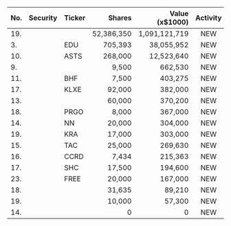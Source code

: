 No. | Security | Ticker | Shares | Value (x$1000) | Activity | % Port
|--- | --- | --- | ---:| ---:|:---:| ---:|
 19.|||52,386,350|1,091,121,719|NEW|0.77%|rel="bookmark"></a>
3.||EDU</a>|705,393|38,055,952|NEW|12.63%|<a href=rel="bookmark"></a>
10.||ASTS</a>|268,000|12,523,640|NEW|4.29%|<a href=rel="bookmark"></a>
9.|||9,500|662,530|NEW|1.29%|rel="bookmark"></a>
11.||BHF</a>|7,500|403,275|NEW|0.79%|<a href=rel="bookmark"></a>
17.||KLXE</a>|92,000|382,000|NEW|1.81%|<a href=rel="bookmark"></a>
13.|||60,000|370,200|NEW|0.72%|rel="bookmark"></a>
18.||PRGO</a>|8,000|367,000|NEW|1.74%|<a href=rel="bookmark"></a>
14.||NN</a>|20,000|304,000|NEW|0.59%|<a href=rel="bookmark"></a>
19.||KRA</a>|17,000|303,000|NEW|1.44%|<a href=rel="bookmark"></a>
15.||TAC</a>|25,000|269,630|NEW|0.53%|<a href=rel="bookmark"></a>
16.||CCRD</a>|7,434|215,363|NEW|0.07%|<a href=rel="bookmark"></a>
17.||SHC</a>|17,500|194,600|NEW|0.38%|<a href=rel="bookmark"></a>
23.||FREE</a>|20,000|167,000|NEW|0.79%|<a href=rel="bookmark"></a>
18.|||31,635|89,210|NEW|0.17%|rel="bookmark"></a>
19.|||10,000|57,300|NEW|0.11%|rel="bookmark"></a>
14.|||0|0|NEW|0%|rel="bookmark"></a>
